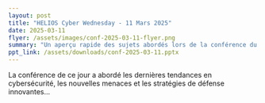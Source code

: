 ```yaml
---
layout: post
title: "HELIOS Cyber Wednesday - 11 Mars 2025"
date: 2025-03-11
flyer: /assets/images/conf-2025-03-11-flyer.png
summary: "Un aperçu rapide des sujets abordés lors de la conférence du 11 Mars 2025."
ppt_link: /assets/downloads/conf-2025-03-11.pptx
---
```


La conférence de ce jour a abordé les dernières tendances en cybersécurité, les nouvelles menaces et les stratégies de défense innovantes...
